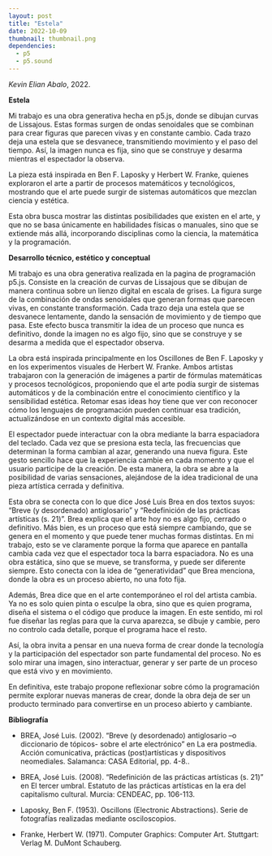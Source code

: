 ```yaml
---
layout: post
title: "Estela"
date: 2022-10-09
thumbnail: thumbnail.png
dependencies:
  - p5
  - p5.sound
---
```


<div id="div-sketch">
  <script type="text/javascript" src="sketch.js"></script>
</div>

_Kevin Elian Abalo_, 2022.

**Estela**

Mi trabajo es una obra generativa hecha en p5.js, donde se dibujan curvas de Lissajous. Estas formas surgen de ondas senoidales que se combinan para crear figuras que parecen vivas y en constante cambio. Cada trazo deja una estela que se desvanece, transmitiendo movimiento y el paso del tiempo. Así, la imagen nunca es fija, sino que se construye y desarma mientras el espectador la observa.

La pieza está inspirada en Ben F. Laposky y Herbert W. Franke, quienes exploraron el arte a partir de procesos matemáticos y tecnológicos, mostrando que el arte puede surgir de sistemas automáticos que mezclan ciencia y estética.

Esta obra busca mostrar las distintas posibilidades que existen en el arte, y que no se basa únicamente en habilidades físicas o manuales, sino que se extiende más allá, incorporando disciplinas como la ciencia, la matemática y la programación.


**Desarrollo técnico, estético y conceptual**

Mi trabajo es una obra generativa realizada en la pagina de programación p5.js. Consiste en la creación de curvas de Lissajous que se dibujan de manera continua sobre un lienzo digital en escala de grises. La figura surge de la combinación de ondas senoidales que generan formas que parecen vivas, en constante transformación. Cada trazo deja una estela que se desvanece lentamente, dando la sensación de movimiento y de tiempo que pasa. Este efecto busca transmitir la idea de un proceso que nunca es definitivo, donde la imagen no es algo fijo, sino que se construye y se desarma a medida que el espectador observa.

La obra está inspirada principalmente en los Oscillones de Ben F. Laposky y en los experimentos visuales de Herbert W. Franke. Ambos artistas trabajaron con la generación de imágenes a partir de fórmulas matemáticas y procesos tecnológicos, proponiendo que el arte podía surgir de sistemas automáticos y de la combinación entre el conocimiento científico y la sensibilidad estética. Retomar esas ideas hoy tiene que ver con reconocer cómo los lenguajes de programación pueden continuar esa tradición, actualizándose en un contexto digital más accesible.

El espectador puede interactuar con la obra mediante la barra espaciadora del teclado. Cada vez que se presiona esta tecla, las frecuencias que determinan la forma cambian al azar, generando una nueva figura. Este gesto sencillo hace que la experiencia cambie en cada momento y que el usuario participe de la creación. De esta manera, la obra se abre a la posibilidad de varias sensaciones, alejándose de la idea tradicional de una pieza artística cerrada y definitiva.

Esta obra se conecta con lo que dice José Luis Brea en dos textos suyos: “Breve (y desordenado) antiglosario” y “Redefinición de las prácticas artísticas (s. 21)”. Brea explica que el arte hoy no es algo fijo, cerrado o definitivo. Más bien, es un proceso que está siempre cambiando, que se genera en el momento y que puede tener muchas formas distintas. En mi trabajo, esto se ve claramente porque la forma que aparece en pantalla cambia cada vez que el espectador toca la barra espaciadora. No es una obra estática, sino que se mueve, se transforma, y puede ser diferente siempre. Esto conecta con la idea de “generatividad” que Brea menciona, donde la obra es un proceso abierto, no una foto fija.

Además, Brea dice que en el arte contemporáneo el rol del artista cambia. Ya no es solo quien pinta o esculpe la obra, sino que es quien programa, diseña el sistema o el código que produce la imagen. En este sentido, mi rol fue diseñar las reglas para que la curva aparezca, se dibuje y cambie, pero no controlo cada detalle, porque el programa hace el resto.

Así, la obra invita a pensar en una nueva forma de crear donde la tecnología y la participación del espectador son parte fundamental del proceso. No es solo mirar una imagen, sino interactuar, generar y ser parte de un proceso que está vivo y en movimiento.

En definitiva, este trabajo propone reflexionar sobre cómo la programación permite explorar nuevas maneras de crear, donde la obra deja de ser un producto terminado para convertirse en un proceso abierto y cambiante.


**Bibliografía**

* BREA, José Luis. (2002). “Breve (y desordenado) antiglosario –o diccionario de tópicos- sobre el arte electrónico” en La era postmedia. Acción comunicativa, prácticas (post)artísticas y dispositivos neomediales. Salamanca: CASA Editorial, pp. 4-8..

* BREA, José Luis. (2008). “Redefinición de las prácticas artísticas (s. 21)” en El tercer umbral. Estatuto de las prácticas artísticas en la era del capitalismo cultural. Murcia: CENDEAC, pp. 106-113.

* Laposky, Ben F. (1953). Oscillons (Electronic Abstractions). Serie de fotografías realizadas mediante osciloscopios.

* Franke, Herbert W. (1971). Computer Graphics: Computer Art. Stuttgart: Verlag M. DuMont Schauberg.
